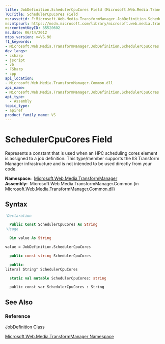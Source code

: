 ```yaml
---
title: JobDefinition.SchedulerCpuCores Field (Microsoft.Web.Media.TransformManager)
TOCTitle: SchedulerCpuCores Field
ms:assetid: F:Microsoft.Web.Media.TransformManager.JobDefinition.SchedulerCpuCores
ms:mtpsurl: https://msdn.microsoft.com/library/microsoft.web.media.transformmanager.jobdefinition.schedulercpucores(v=VS.90)
ms:contentKeyID: 35520602
ms.date: 06/14/2012
mtps_version: v=VS.90
f1_keywords:
- Microsoft.Web.Media.TransformManager.JobDefinition.SchedulerCpuCores
dev_langs:
- csharp
- jscript
- vb
- FSharp
- cpp
api_location:
- Microsoft.Web.Media.TransformManager.Common.dll
api_name:
- Microsoft.Web.Media.TransformManager.JobDefinition.SchedulerCpuCores
api_type:
  - Assembly
topic_type:
- apiref
product_family_name: VS
---
```


# SchedulerCpuCores Field

Represents a constant that is used when an HPC scheduling cores element is assigned to a job definition. This type/member supports the IIS Transform Manager infrastructure and is not intended to be used directly from your code.

**Namespace:**  [Microsoft.Web.Media.TransformManager](microsoft-web-media-transformmanager-namespace.md)  
**Assembly:**  Microsoft.Web.Media.TransformManager.Common (in Microsoft.Web.Media.TransformManager.Common.dll)

## Syntax

```vb
'Declaration

  Public Const SchedulerCpuCores As String
'Usage

  Dim value As String

value = JobDefinition.SchedulerCpuCores
```

```csharp
  public const string SchedulerCpuCores
```

```cpp
  public:
literal String^ SchedulerCpuCores
```

``` fsharp
  static val mutable SchedulerCpuCores: string
```

```jscript
  public const var SchedulerCpuCores : String
```

## See Also

### Reference

[JobDefinition Class](jobdefinition-class-microsoft-web-media-transformmanager.md)

[Microsoft.Web.Media.TransformManager Namespace](microsoft-web-media-transformmanager-namespace.md)

